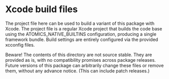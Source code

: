 #  Xcode build files

The project file here can be used to build a variant of this package with Xcode. The project file is a regular Xcode project that builds the code base using the ATOMICS_NATIVE_BUILTINS configuration, producing a single framework bundle. Build settings are entirely configured via the provided xcconfig files.

Beware! The contents of this directory are not source stable. They are provided as is, with no compatibility promises across package releases. Future versions of this package can arbitrarily change these files or remove them, without any advance notice. (This can include patch releases.)
